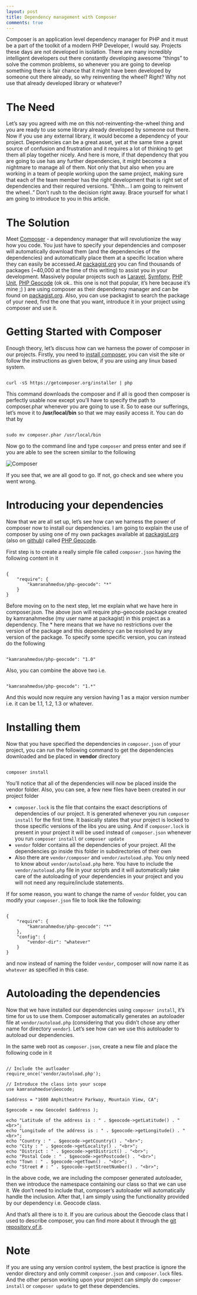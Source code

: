 ```yaml
---
layout: post
title: Dependency management with Composer
comments: true
---
```


Composer is an application level dependency manager for PHP and it must be a part of the toolkit of a modern PHP Developer, I would say. Projects these days are not developed in isolation. There are many incredibly intelligent developers out there constantly developing awesome “things” to solve the common problems, so whenever you are going to develop something there is fair chance that it might have been developed by someone out there already, so why reinventing the wheel? Right? Why not use that already developed library or whatever?

# The Need

Let’s say you agreed with me on this not-reinventing-the-wheel thing and you are ready to use some library already developed by someone out there. Now if you use any external library, it would become a dependency of your project. Dependencies can be a great asset, yet at the same time a great source of confusion and frustration and it requires a lot of thinking to get them all play together nicely. And here is more, if that dependency that you are going to use has any further dependencies, it might become a nightmare to manage all of them. Not only that but also when you are working in a team of people working upon the same project, making sure that each of the team member has the right development that is right set of dependencies and their required versions. “Ehhh… I am going to reinvent the wheel..” Don’t rush to the decision right away. Brace yourself for what I am going to introduce to you in this article.

# The Solution

Meet [Composer](http://getcomposer.org/) - a dependency manager that will revolutionize the way how you code. You just have to specify your dependencies and composer will automatically download them (and the dependencies of the dependencies) and automatically place them at a specific location where they can easily be accessed.At [packagist.org](http://packagist.org) you can find thousands of packages (~40,000 at the time of this writing) to assist you in your development. Massively popular projects such as [Laravel](https://packagist.org/packages/laravel/laravel), [Symfony](https://packagist.org/packages/symfony/symfony), [PHP Unit](https://packagist.org/packages/phpunit/phpunit), [PHP Geocode](https://packagist.org/packages/kamranahmedse/php-geocode) (ok ok.. this one is not that popular, it’s here because it’s mine ;) ) are using composer as their dependency manager and can be found on [packagist.org](http://packagist.org). Also, you can use packagist to search the package of your need, find the one that you want, introduce it in your project using composer and use it.

# Getting Started with Composer

Enough theory, let’s discuss how can we harness the power of composer in our projects. Firstly, you need to [install composer](https://getcomposer.org/download/), you can visit the site or follow the instructions as given below, if you are using any linux based system.

<pre><code class="bash">
curl -sS https://getcomposer.org/installer | php
</code></pre>

This command downloads the composer and if all is good then composer is perfectly usable now except you’ll have to specify the path to composer.phar whenever you are going to use it. So to ease our sufferings, let’s move it to **/usr/local/bin** so that we may easily access it. You can do that by

<pre><code class="bash">
sudo mv composer.phar /usr/local/bin
</code></pre>

Now go to the command line and type `composer` and press enter and see if you are able to see the screen similar to the following

![Composer](http://i.imgur.com/rKBQpDS.png)

If you see that, we are all good to go. If not, go check and see where you went wrong.

# Introducing your dependencies

Now that we are all set up, let’s see how can we harness the power of composer now to install our dependencies. I am going to explain the use of composer by using one of my own packages available at [packagist.org](http://packagist.org/) (also on [github](https://github.com/kamranahmedse/php-geocode)) called [PHP Geocode](https://packagist.org/packages/kamranahmedse/php-geocode).

First step is to create a really simple file called `composer.json` having the following content in it

<pre><code class="json">
{
    "require": {
        "kamranahmedse/php-geocode": "*"
    }
}
</code></pre>

Before moving on to the next step, let me explain what we have here in composer.json. The above json will require php-geocode package created by kamranahmedse (my user name at packagist) in this project as a dependency. The * here means that we have no restrictions over the version of the package and this dependency can be resolved by any version of the package. To specify some specific version, you can instead do the following

<pre><code class="json">
"kamranahmedse/php-geocode": "1.0"
</code></pre>

Also, you can combine the above two i.e.

<pre><code class="json">
"kamranahmedse/php-geocode": "1.*"
</code></pre>

And this would now require any version having 1 as a major version number i.e. it can be 1.1, 1.2, 1.3 or whatever.

# Installing them

Now that you have specified the dependencies in `composer.json` of your project, you can run the following command to get the dependencies downloaded and be placed in **vendor** directory

<pre><code class="bash">
composer install
</code></pre>

You’ll notice that all of the dependencies will now be placed inside the vendor folder. Also, you can see, a few new files have been created in our project folder

* `composer.lock` is the file that contains the exact descriptions of dependencies of our project. It is generated whenever you run `composer install` for the first time. It basically states that your project is locked to those specific versions of the libs you are using. And if `composer.lock` is present in your project it will be used instead of `composer.json` whenever you run `composer install` or `composer update`
* `vendor` folder contains all the dependencies of your project. All the dependencies go inside this folder in subdirectories of their own
* Also there are `vendor/composer` and `vendor/autoload.php`. You only need to know about `vendor/autoload.php` here. You have to include the `vendor/autoload.php` file in your scripts and it will automatically take care of the autoloading of your dependencies in your project and you will not need any require/include statements.

If for some reason, you want to change the name of `vendor` folder, you can modify your `composer.json` file to look like the following:

<pre><code class="json">
{
    "require": {
        "kamranahmedse/php-geocode": "*"
    },
    "config": {
        "vendor-dir": "whatever"
    }
}
</code></pre>

and now instead of naming the folder `vendor`, composer will now name it as `whatever` as specified in this case.

# Autoloading the dependencies

Now that we have installed our dependencies using `composer install`, it’s time for us to use them. Composer automatically generates an autoloader file at `vendor/autoload.php` (considering that you didn’t chose any other name for directory `vendor`). Let’s see how can we use this autoloader to autoload our dependencies.

In the same web root as `composer.json`, create a new file and place the following code in it

<pre><code class="php">
// Include the autloader
require_once('vendor/autoload.php');
 
// Introduce the class into your scope
use kamranahmedse\Geocode;
 
$address = "1600 Amphitheatre Parkway, Mountain View, CA";
 
$geocode = new Geocode( $address );
 
echo "Latitude of the address is : " . $geocode->getLatitude() . "&lt;br&gt;";
echo "Longitude of the address is : " . $geocode->getLongitude() . "&lt;br&gt;";
echo "Country : " . $geocode->getCountry() . "&lt;br&gt;";
echo "City : " . $geocode->getLocality() . "&lt;br&gt;";
echo "District : " . $geocode->getDistrict() . "&lt;br&gt;";
echo "Postal Code : " . $geocode->getPostcode() . "&lt;br&gt;";
echo "Town : " . $geocode->getTown() . "&lt;br&gt;";
echo "Street # : " . $geocode->getStreetNumber() . "&lt;br&gt;";
</code></pre>

In the above code, we are including the composer generated autoloader, then we introduce the namespace containing our class so that we can use it. We don’t need to include that, composer’s autoloader will automatically handle the inclusion. After that, I am simply using the functionality provided by our dependency i.e. Geocode class.

And that’s all there is to it. If you are curious about the Geocode class that I used to describe composer, you can find more about it through the [git repository of it](https://github.com/kamranahmedse/php-geocode).

# Note

If you are using any version control system, the best practice is ignore the vendor directory and only commit `composer.json` and `composer.lock` files. And the other person working upon your project can simply do `composer install` or `composer update` to get these dependencies.